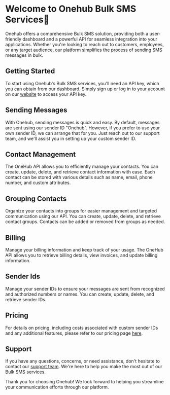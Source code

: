 # Welcome to Onehub Bulk SMS Services🥇

Onehub offers a comprehensive Bulk SMS solution, providing both a user-friendly dashboard and a powerful API for seamless integration into your applications. Whether you're looking to reach out to customers, employees, or any target audience, our platform simplifies the process of sending SMS messages in bulk.

## Getting Started

To start using Onehub's Bulk SMS services, you'll need an API key, which you can obtain from our dashboard. Simply sign up or log in to your account on our [website](https://onehub.co.ke/) to access your API key.

## Sending Messages

With Onehub, sending messages is quick and easy. By default, messages are sent using our sender ID "Onehub". However, if you prefer to use your own sender ID, we can arrange that for you. Just reach out to our support team, and we'll assist you in setting up your custom sender ID.

## Contact Management

The OneHub API allows you to efficiently manage your contacts. You can create, update, delete, and retrieve contact information with ease. Each contact can be stored with various details such as name, email, phone number, and custom attributes.

## Grouping Contacts

Organize your contacts into groups for easier management and targeted communication using our API. You can create, update, delete, and retrieve contact groups. Contacts can be added or removed from groups as needed.

## Billing

Manage your billing information and keep track of your usage. The OneHub API allows you to retrieve billing details, view invoices, and update billing information.

## Sender Ids

Manage your sender IDs to ensure your messages are sent from recognized and authorized numbers or names. You can create, update, delete, and retrieve sender IDs.


## Pricing

For details on pricing, including costs associated with custom sender IDs and any additional features, please refer to our pricing page [here](https://onehub.co.ke/#pricing).

## Support

If you have any questions, concerns, or need assistance, don't hesitate to contact our [support team](https://onehub.co.ke/#support). We're here to help you make the most out of our Bulk SMS services.

Thank you for choosing Onehub! We look forward to helping you streamline your communication efforts through our platform.
